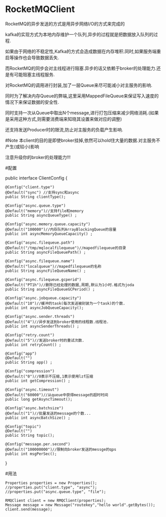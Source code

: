 RocketMQClient
==============

RocketMQ的异步发送的方式是用异步网络I/O的方式来完成的

kafka的实现方式为本地内存维护一个队列,异步的过程就是把数据放入队列的过程.

如果由于网络的不稳定性,Kafka的方式会造成数据在内存堆积.同时,如果服务端重启等操作也会导致数据丢失.

而RocketMQ的同步会对主线程进行阻塞.异步的话又依赖于broker的处理能力.还是有可能阻塞主线程服务.


对RocketMQ的调用进行封装,加了一层Queue来尽可能减小对主服务的影响.

同时为了解决内存Queue的弊端,这里采用MappedFileQueue来保证写入速度的情况下来保证数据的安全性.

同时支持一次从Queue中取出N个message,进行打包压缩来减少网络消耗.(如果是采用这种方式,则需要消费端来知晓其设置来做对应的调整)

还支持发送Producer时的限流,防止对主服务的负载产生影响.

#Note
本client的目的是即使broker挂掉,依然可以hold住大量的数据.对主服务不产生(或较小)影响

注意升级你的broker的处理能力!!!

#配置

public interface ClientConfig {

	@Config("client.type")
	@Default("sync") //支持sync和async 
	public String clientType();
	
	@Config("async.queue.type")
	@Default("memory")//支持file和memory
	public String asyncQueueType() ;

	@Config("async.memory.queue.capacity")
	@Default("100000")//内存队列ArrayBlockingQueue的容量
	public int asyncMemoryQueueCapacity() ;

	@Config("async.filequeue.path")
	@Default("/tmp/mqlocalfilequeue")//mapedfilequeue的目录
	public String asyncFileQueuePath() ;

	@Config("async.filequeue.name")
	@Default("localqueue")//mapedfilequeue的名称
	public String asyncFileQueueName() ;

	@Config("async.filequeue.gcperid")
	@Default("PT1h")//删除已经处理的数据,周期,默认为1小时.格式为joda
	public String asyncFileQueueGCPeriod() ;

	@Config("async.jobqueue.capacity")
	@Default("10")//缓冲的task(每次发送被封装为一个task)的个数.
	public int asyncJobQueueCapacity();
	
	@Config("async.sender.threads")
	@Default("4")//异步发送到broker使用的线程数.线程池.
	public int asyncSenderThreads() ;

	@Config("retry.count")
	@Default("5")//发送broker时的重试次数.
	public int retryCount() ;

	@Config("app")
	@Default("")
	public String app() ;

	@Config("compression")
	@Default("0")//0表示不压缩,1表示使用lzf压缩
	public int getCompression() ;

	@Config("async.timeout")
	@Default("60000")//从queue中获得message的超时时间
	public long getAsyncTimeout();
	
	@Config("async.batchsize")
	@Default("1")//批量发送的message的个数...
	public int asyncBatchSize() ;

	@Config("topic")
	@Default("")
	public String topic();
	
	@Config("message.per.second")
	@Default("100000000")//限制向broker发送的messge的qps
	public int msgPerSec();
	
}

#用法

    Properties properties = new Properties();
    //properties.put("client.type", "async");
    //properties.put("async.queue.type", "file");

	RMQClient client = new RMQClient(properties);
	Message message = new Message("routekey","hello world".getBytes());
    client.send(message);
